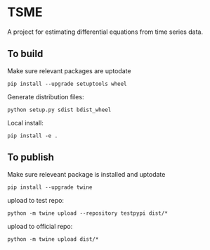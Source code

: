 # TSME

A project for estimating differential equations from time series data. 

## To build
Make sure relevant packages are uptodate 
```shell
pip install --upgrade setuptools wheel
``` 

Generate distribution files: 
```shell
python setup.py sdist bdist_wheel
``` 

Local install: 
```shell
pip install -e .
``` 

## To publish
Make sure releveant package is installed and uptodate 
```shell
pip install --upgrade twine
``` 

upload to test repo: 
```shell
python -m twine upload --repository testpypi dist/*
``` 


upload to official repo: 
```shell
python -m twine upload dist/*
``` 


